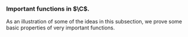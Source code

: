 ### Important functions in $\C$.

As an illustration of some of the ideas in this subsection, we prove some basic properties of very important functions.